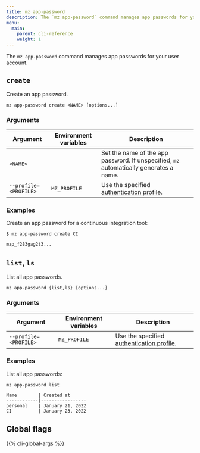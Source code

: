 ```yaml
---
title: mz app-password
description: The `mz app-password` command manages app passwords for your user account.
menu:
  main:
    parent: cli-reference
    weight: 1
---
```


The `mz app-password` command manages app passwords for your user account.

## `create`

Create an app password.

```shell
mz app-password create <NAME> [options...]
```

### Arguments

Argument              | Environment variables | Description
----------------------|-----------------------|------------
`<NAME>`              |                       | Set the name of the app password. If unspecified, `mz` automatically generates a name.
`--profile=<PROFILE>` | `MZ_PROFILE`          | Use the specified [authentication profile].

### Examples

Create an app password for a continuous integration tool:

```shell
$ mz app-password create CI
```
```
mzp_f283gag2t3...
```

## `list`, `ls`

List all app passwords.

```shell
mz app-password {list,ls} [options...]
```

### Arguments

Argument              | Environment variables | Description
----------------------|-----------------------|------------
`--profile=<PROFILE>` | `MZ_PROFILE`          | Use the specified [authentication profile].

### Examples

List all app passwords:

```shell
mz app-password list
```
```
Name        | Created at
------------|-----------------
personal    | January 21, 2022
CI          | January 23, 2022
```

## Global flags

{{% cli-global-args %}}

[authentication profile]: ../../configuration/#authentication-profiles
